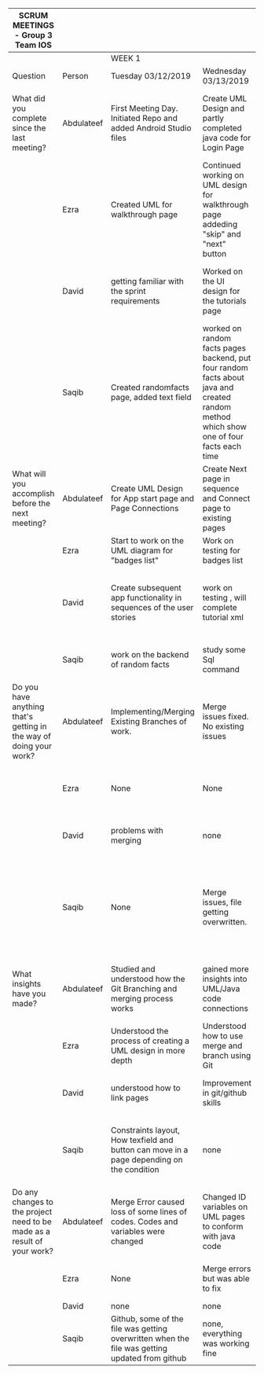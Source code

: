 | SCRUM MEETINGS - Group 3 Team IOS                                       |            |                                                                                                |                                                                                                                                         |                                                                                                              |                                                                                 |                                                                                                                            | 
|-------------------------------------------------------------------------|------------|------------------------------------------------------------------------------------------------|-----------------------------------------------------------------------------------------------------------------------------------------|--------------------------------------------------------------------------------------------------------------|---------------------------------------------------------------------------------|----------------------------------------------------------------------------------------------------------------------------| 
|                                                                         |            | WEEK 1                                                                                         |                                                                                                                                         |                                                                                                              |                                                                                 |                                                                                                                            | 
| Question                                                                | Person     | Tuesday 03/12/2019                                                                             | Wednesday 03/13/2019                                                                                                                    | Thursday 03/14/2019                                                                                          | Friday 03/15/2019                                                               | Saturday 03/16/2019                                                                                                        | 
| What did you complete since the last meeting?                           | Abdulateef | First Meeting Day. Initiated Repo and added Android Studio files                               | Create UML Design and partly completed java code for Login Page                                                                         | Created Registration Page and completed Java code.                                                           | Added functionalities for Login page to accept email/Username for login         | Added UML for development pages. Commented and confirmed tests are completed                                               | 
|                                                                         | Ezra       | Created UML for walkthrough page                                                               | Continued working on UML design for walkthrough page addeding "skip" and "next" button                                                  | Added few changes to walkthrough page UML and also started java code for walkthrough page                    | Finished java code for walkthrough                                              | Adding comments                                                                                                            | 
|                                                                         | David      | getting familiar with the sprint requirements                                                  | Worked on the UI design for the tutorials page                                                                                          | continued working on the UI for the tutorial section of the app                                              | linked the home page to the tutorials page                                      | work on testing                                                                                                            | 
|                                                                         | Saqib      | Created randomfacts page, added text field                                                     | worked on random facts pages backend, put four random facts about java and created random method which show one of four facts each time | Connected random facts page to the home page and setting page                                                | tested on fron end and backend of the randomfact page                           | Looked on other pages my team made and see if there anything they missed. I also added any missing comments to those pages | 
| What will you accomplish before the next meeting?                       | Abdulateef | Create UML Design for App start page and Page Connections                                      | Create Next page in sequence and Connect page to existing pages                                                                         | Review and add missing functionalities for Login Page                                                        | Complete Button Functionalities for Forgot Username and Password buttons        | Complete all testing and Code comments                                                                                     | 
|                                                                         | Ezra       | Start to work on the UML diagram for "badges list"                                             | Work on testing for badges list                                                                                                         | Start java code for badges list                                                                              |  UML for badges list                                                            | Finish UML for badges list                                                                                                 | 
|                                                                         | David      | Create subsequent app functionality in sequences of the user stories                           | work on testing , will complete tutorial xml                                                                                            | Create subsequent app functionality in sequences of the user stories                                         | Start working on other user stories functionality                               | work on testing                                                                                                            | 
|                                                                         | Saqib      | work on the backend of random facts                                                            | study some Sql command                                                                                                                  | testing one front-end and backend                                                                            | looking on others pages to see if there is any problem                          | work on database and make five to six more pages                                                                           | 
| Do you have anything that's getting in the way of doing your work?      | Abdulateef | Implementing/Merging Existing Branches of work.                                                | Merge issues fixed. No existing issues                                                                                                  | No existing issues                                                                                           | No issues                                                                       | Working with Shared Preferences                                                                                            | 
|                                                                         | Ezra       | None                                                                                           | None                                                                                                                                    | Merging problems but was able to resolve the issue                                                           | None                                                                            | None                                                                                                                       | 
|                                                                         | David      | problems with merging                                                                          | none                                                                                                                                    | none                                                                                                         | still had merging clashes with team members                                     | none                                                                                                                       | 
|                                                                         | Saqib      | None                                                                                           | Merge issues, file getting overwritten.                                                                                                 | build issue, if files are pulled from github, sometimes gradle cannot build it. Cleaning gradle doesn't work | none                                                                            | none                                                                                                                       | 
| What insights have you made?                                            | Abdulateef | Studied and understood how the Git Branching and merging process works                         | gained more insights into UML/Java code connections                                                                                     | Discovered more ways to connect Variables between classes.                                                   | Discovered functionalities to maintain an Sqlite Database                       | Ways to do application communication without shared preferences                                                            | 
|                                                                         | Ezra       | Understood the process of creating a UML design in more depth                                  | Understood how to use merge and branch using Git                                                                                        | none                                                                                                         | none                                                                            | none                                                                                                                       | 
|                                                                         | David      | understood how to link pages                                                                   | Improvement in git/github skills                                                                                                        | got more familiar with android studio                                                                        | none                                                                            | none                                                                                                                       | 
|                                                                         | Saqib      | Constraints layout, How texfield and button can move in a page depending on the condition      | none                                                                                                                                    | none                                                                                                         | none                                                                            | Other team member way of formatting their code. Helps me to fix my fomatting issues                                        | 
| Do any changes to the project need to be made as a result of your work? | Abdulateef | Merge Error caused loss of some lines of codes. Codes and variables were changed               | Changed ID variables on UML pages to conform with java code                                                                             | NONE                                                                                                         | Corrected validation function in Database class to enable email/username login  | None                                                                                                                       | 
|                                                                         | Ezra       | None                                                                                           | Merge errors but was able to fix                                                                                                        | Had errors with the java code but was able to fix it                                                         | none                                                                            | None                                                                                                                       | 
|                                                                         | David      | none                                                                                           | none                                                                                                                                    | none                                                                                                         |                                                                                 | none                                                                                                                       | 
|                                                                         | Saqib      | Github, some of the file was getting overwritten when the file was getting updated from github | none, everything was working fine                                                                                                       | none                                                                                                         | none                                                                            | none                                                                                                                       | 
